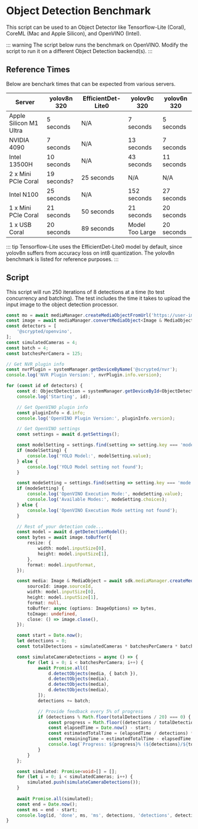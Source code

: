 # Object Detection Benchmark

This script can be used to an Object Detector like Tensorflow-Lite (Coral), CoreML (Mac and Apple Silicon), and OpenVINO (Intel).


::: warning
The script below runs the benchmark on OpenVINO. Modify the script to run it on a different Object Detection backend(s).
:::

## Reference Times

Below are benchark times that can be expected from various servers. 

|Server|yolov8n 320|EfficientDet-Lite0|yolov9c 320|yolov6n 320|
|-|-|-|-|-|
|Apple Silicon M1 Ultra|5 seconds|N/A|7 seconds|5 seconds|
|NVIDIA 4090|7 seconds|N/A|13 seconds|7 seconds|
|Intel 13500H|10 seconds|N/A|43 seconds|11 seconds|
|2 x Mini PCIe Coral|19 seconds?|25 seconds|N/A|N/A|
|Intel N100|25 seconds|N/A|152 seconds|27 seconds|
|1 x Mini PCIe Coral|21 seconds|50 seconds|21 seconds|20 seconds|
|1 x USB Coral|20 seconds|89 seconds|Model Too Large|20 seconds|

::: tip
Tensorflow-Lite uses the EfficientDet-Lite0 model by default, since yolov8n suffers from accuracy loss on int8 quantization. The yolov8n benchmark is listed for reference purposes.
:::

## Script

This script will run 250 iterations of 8 detections at a time (to test concurrency and batching). The test includes the time it takes to upload the input image to the object detection processor.

```ts
const mo = await mediaManager.createMediaObjectFromUrl('https://user-images.githubusercontent.com/73924/230690188-7a25983a-0630-44e9-9e2d-b4ac150f1524.jpg');
const image = await mediaManager.convertMediaObject<Image & MediaObject>(mo, 'x-scrypted/x-scrypted-image');
const detectors = [
    '@scrypted/openvino',
];
const simulatedCameras = 4;
const batch = 4;
const batchesPerCamera = 125;

// Get NVR plugin info
const nvrPlugin = systemManager.getDeviceByName('@scrypted/nvr');
console.log('NVR Plugin Version:', nvrPlugin.info.version);

for (const id of detectors) {
    const d: ObjectDetection = systemManager.getDeviceById<ObjectDetection>(id);
    console.log('Starting', id);

    // Get OpenVINO plugin info
    const pluginInfo = d.info;
    console.log('OpenVINO Plugin Version:', pluginInfo.version);

    // Get OpenVINO settings
    const settings = await d.getSettings();

    const modelSetting = settings.find(setting => setting.key === 'model');
    if (modelSetting) {
        console.log('YOLO Model:', modelSetting.value);
    } else {
        console.log('YOLO Model setting not found');
    }

    const modeSetting = settings.find(setting => setting.key === 'mode');
    if (modeSetting) {
        console.log('OpenVINO Execution Mode:', modeSetting.value);
        console.log('Available Modes:', modeSetting.choices);
    } else {
        console.log('OpenVINO Execution Mode setting not found');
    }

    // Rest of your detection code...
    const model = await d.getDetectionModel();
    const bytes = await image.toBuffer({
        resize: {
            width: model.inputSize[0],
            height: model.inputSize[1],
        },
        format: model.inputFormat,
    });

    const media: Image & MediaObject = await sdk.mediaManager.createMediaObject(bytes, 'x-scrypted/x-scrypted-image', {
        sourceId: image.sourceId,
        width: model.inputSize[0],
        height: model.inputSize[1],
        format: null,
        toBuffer: async (options: ImageOptions) => bytes,
        toImage: undefined,
        close: () => image.close(),
    });

    const start = Date.now();
    let detections = 0;
    const totalDetections = simulatedCameras * batchesPerCamera * batch;

    const simulateCameraDetections = async () => {
        for (let i = 0; i < batchesPerCamera; i++) {
            await Promise.all([
                d.detectObjects(media, { batch }),
                d.detectObjects(media),
                d.detectObjects(media),
                d.detectObjects(media),
            ]);
            detections += batch;

            // Provide feedback every 5% of progress
            if (detections % Math.floor(totalDetections / 20) === 0) {
                const progress = Math.floor((detections / totalDetections) * 100);
                const elapsedTime = Date.now() - start;
                const estimatedTotalTime = (elapsedTime / detections) * totalDetections;
                const remainingTime = estimatedTotalTime - elapsedTime;
                console.log(`Progress: ${progress}% (${detections}/${totalDetections} detections) - Est. remaining time: ${Math.round(remainingTime / 1000)}s`);
            }
        }
    };

    const simulated: Promise<void>[] = [];
    for (let i = 0; i < simulatedCameras; i++) {
        simulated.push(simulateCameraDetections());
    }
    
    await Promise.all(simulated);
    const end = Date.now();
    const ms = end - start;
    console.log(id, 'done', ms, 'ms', detections, 'detections', detections / (ms / 1000), 'detections per second');
}
```

